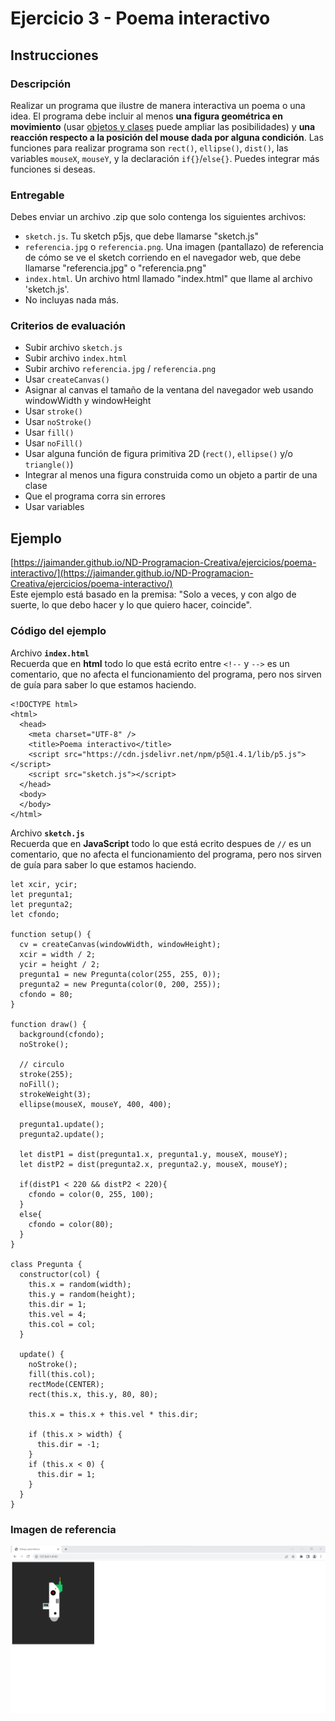 # Ejercicio 3 - Poema interactivo

## Instrucciones

### Descripción
Realizar un programa que ilustre de manera interactiva un poema o una idea. El programa debe incluir al menos **una figura geométrica en movimiento** (usar [objetos y clases](https://es.wikipedia.org/wiki/Programaci%C3%B3n_orientada_a_objetos) puede ampliar las posibilidades) y **una reacción respecto a la posición del mouse dada por alguna condición**. Las funciones para realizar programa son `rect()`, `ellipse()`, `dist()`, las variables `mouseX`, `mouseY`, y la declaración `if{}`/`else{}`.
Puedes integrar más funciones si deseas.

### Entregable
Debes enviar un archivo .zip que solo contenga los siguientes archivos:
- `sketch.js`. Tu sketch p5js, que debe llamarse "sketch.js" 
- `referencia.jpg` o `referencia.png`. Una imagen (pantallazo) de referencia de cómo se ve el sketch corriendo en el navegador web, que debe llamarse "referencia.jpg" o "referencia.png"
- `index.html`. Un archivo html llamado "index.html" que llame al archivo 'sketch.js'. 
- No incluyas nada más.

### Criterios de evaluación
- Subir archivo `sketch.js`
- Subir archivo `index.html`
- Subir archivo `referencia.jpg` / `referencia.png`
- Usar `createCanvas()`
- Asignar al canvas el tamaño de la ventana del navegador web usando windowWidth y windowHeight
- Usar `stroke()`
- Usar `noStroke()`
- Usar `fill()`
- Usar `noFill()`
- Usar alguna función de figura primitiva 2D (`rect()`, `ellipse()` y/o `triangle()`)
- Integrar al menos una figura construida como un objeto a partir de una clase
- Que el programa corra sin errores
- Usar variables

## Ejemplo
[https://jaimander.github.io/ND-Programacion-Creativa/ejercicios/poema-interactivo/](https://jaimander.github.io/ND-Programacion-Creativa/ejercicios/poema-interactivo/) <br/>
Este ejemplo está basado en la premisa: "Solo a veces, y con algo de suerte, lo que debo hacer y lo que quiero hacer, coincide".

### Código del ejemplo
Archivo **`index.html`** </br>
Recuerda que en **html** todo lo que está ecrito entre `<!--` y `-->` es un comentario, que no afecta el funcionamiento del programa, pero nos sirven de guía para saber lo que estamos haciendo. 
```
<!DOCTYPE html>
<html>
  <head>
    <meta charset="UTF-8" />
    <title>Poema interactivo</title>
    <script src="https://cdn.jsdelivr.net/npm/p5@1.4.1/lib/p5.js"></script>
    <script src="sketch.js"></script>
  </head>
  <body>
  </body>
</html>
```

Archivo **`sketch.js`** </br>
Recuerda que en **JavaScript** todo lo que está ecrito despues de `//` es un comentario, que no afecta el funcionamiento del programa, pero nos sirven de guía para saber lo que estamos haciendo. 

```
let xcir, ycir;
let pregunta1;
let pregunta2;
let cfondo;

function setup() {
  cv = createCanvas(windowWidth, windowHeight);
  xcir = width / 2;
  ycir = height / 2;
  pregunta1 = new Pregunta(color(255, 255, 0));
  pregunta2 = new Pregunta(color(0, 200, 255));
  cfondo = 80;
}

function draw() {
  background(cfondo);
  noStroke();

  // circulo
  stroke(255);
  noFill();
  strokeWeight(3);
  ellipse(mouseX, mouseY, 400, 400);

  pregunta1.update();
  pregunta2.update();

  let distP1 = dist(pregunta1.x, pregunta1.y, mouseX, mouseY);
  let distP2 = dist(pregunta2.x, pregunta2.y, mouseX, mouseY);

  if(distP1 < 220 && distP2 < 220){
    cfondo = color(0, 255, 100);
  }
  else{
    cfondo = color(80);
  }
}

class Pregunta {
  constructor(col) {
    this.x = random(width);
    this.y = random(height);
    this.dir = 1;
    this.vel = 4;
    this.col = col;
  }

  update() {
    noStroke();
    fill(this.col);
    rectMode(CENTER);
    rect(this.x, this.y, 80, 80);

    this.x = this.x + this.vel * this.dir;

    if (this.x > width) {
      this.dir = -1;
    }
    if (this.x < 0) {
      this.dir = 1;
    }
  }
}
```
### Imagen de referencia
![](https://github.com/jaimander/ND-Programacion-Creativa/blob/main/ejercicios/dibujo-geometrico/dibujo-geometrico-ej.png) 




